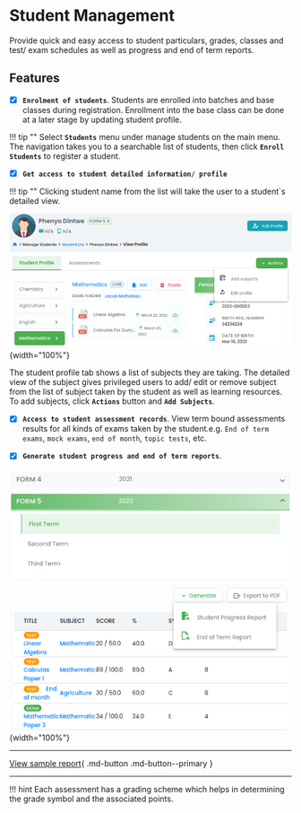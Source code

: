 # Student Management

Provide quick and easy access to student particulars, grades, classes and test/ exam schedules as well as progress and end of term reports.


## Features

- [x] **`Enrolment of students`**.
Students are enrolled into batches and base classes during registration. Enrollment into the base class can be done at a later stage by updating student profile.

!!! tip ""
    Select **`Students`** menu under manage students on the main menu. The navigation takes you to a searchable list of students, then click **`Enroll Students`** to register a student. 

- [x] **`Get access to student detailed information/ profile`**

!!! tip ""
    Clicking student name from the list will take the user to a student`s detailed view.

![Student profile](../img/student-profile.png){width="100%"}

The student profile tab shows a list of subjects they are taking. The detailed view of the subject gives privileged users to add/ edit or remove subject from the list of subject taken by the student as well as learning resources. To add subjects, click **`Actions`** button and **`Add Subjects`**.

- [x] **`Access to student assessment records`**.
View term bound assessments results for all kinds of exams taken by the student.e.g. `End of term exams`, `mock exams`, `end of month`, `topic tests`, etc.

- [x] **`Generate student progress and end of term reports`**.

![Student profile](../img/student-assessments.png){width="100%"}

---

[View sample report](/sample/report.pdf){ .md-button .md-button--primary }

---

!!! hint 
    Each assessment has a grading scheme which helps in determining the grade symbol and the associated points.